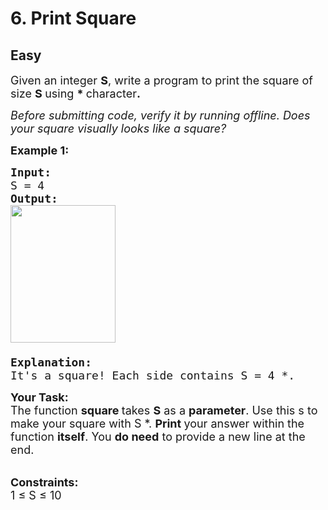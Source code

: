# 6. Print Square
## Easy
<div class="problem-statement">
                <p></p><p><span style="font-size:18px">Given an integer <strong>S</strong>, write a program to print the square of size <strong>S&nbsp;</strong>using <strong>*</strong><strong> </strong>character<strong>.&nbsp;</strong></span></p>

<p><em><span style="font-size:18px">Before submitting code, verify it by running offline. Does your square visually looks like a square? </span></em></p>

<p><span style="font-size:18px"><strong>Example 1:</strong></span><span style="font-size:18px"><strong> </strong></span></p>

<pre><span style="font-size:18px"><strong>Input:</strong>
S = 4
<strong>Output:</strong>
<img alt="" src="https://media.geeksforgeeks.org/wp-content/uploads/20200821104907/Screenshotfrom20200820224431.png" style="height:220px; width:168px" class="img-responsive">

<strong>Explanation:</strong>
It's a square! Each side contains S = 4 *.</span></pre>

<p><span style="font-size:18px"><strong>Your Task:</strong><br>
The function <strong>square </strong>takes <strong>S</strong> as a <strong>parameter</strong>. Use this s to make your square with S&nbsp;*. <strong>Print </strong>your answer within the function <strong>itself</strong>. You <strong>do need</strong> to provide a new line at the end.</span><br>
&nbsp;</p>

<p><span style="font-size:18px"><strong>Constraints:</strong><br>
1 ≤ S ≤ 10</span></p>
 <p></p>
            </div>